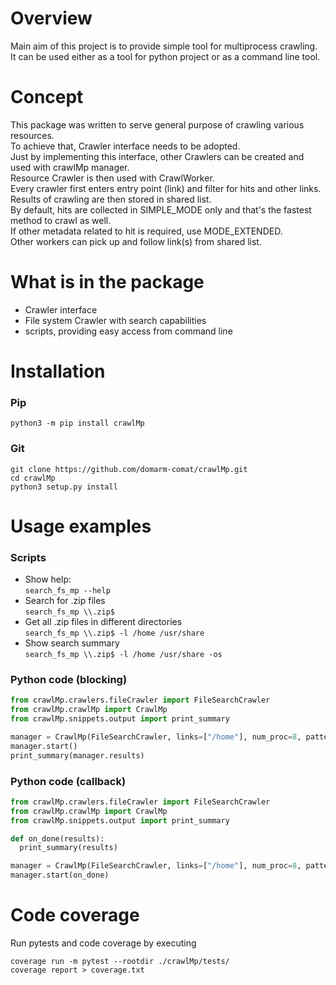 # Overview #

Main aim of this project is to provide simple tool for multiprocess crawling.  
It can be used either as a tool for python project or as a command line tool.  

# Concept #

This package was written to serve general purpose of crawling various resources.  
To achieve that, Crawler interface needs to be adopted.  
Just by implementing this interface, other Crawlers can be created and used with crawlMp manager.  
Resource Crawler is then used with CrawlWorker.   
Every crawler first enters entry point (link) and filter for hits and other links.  
Results of crawling are then stored in shared list.  
By default, hits are collected in SIMPLE_MODE only and that's the fastest method to crawl as well.  
If other metadata related to hit is required, use MODE_EXTENDED.  
Other workers can pick up and follow link(s) from shared list.  

# What is in the package #

- Crawler interface
- File system Crawler with search capabilities
- scripts, providing easy access from command line 

# Installation #

### Pip ###
`python3 -m pip install crawlMp`

### Git ###
`git clone https://github.com/domarm-comat/crawlMp.git`  
`cd crawlMp`  
`python3 setup.py install`  

# Usage examples #

### Scripts ###

* Show help:  
  `search_fs_mp --help`
* Search for .zip files  
  `search_fs_mp \\.zip$`
* Get all .zip files in different directories  
  `search_fs_mp \\.zip$ -l /home /usr/share`
* Show search summary  
  `search_fs_mp \\.zip$ -l /home /usr/share -os`

### Python code (blocking) ###

```python
from crawlMp.crawlers.fileCrawler import FileSearchCrawler
from crawlMp.crawlMp import CrawlMp
from crawlMp.snippets.output import print_summary

manager = CrawlMp(FileSearchCrawler, links=["/home"], num_proc=8, pattern="\.zip$")
manager.start()
print_summary(manager.results)
```

### Python code (callback) ###

```python
from crawlMp.crawlers.fileCrawler import FileSearchCrawler
from crawlMp.crawlMp import CrawlMp
from crawlMp.snippets.output import print_summary

def on_done(results):
  print_summary(results)

manager = CrawlMp(FileSearchCrawler, links=["/home"], num_proc=8, pattern="\.zip$")
manager.start(on_done)
```

# Code coverage #

Run pytests and code coverage by executing
```shell
coverage run -m pytest --rootdir ./crawlMp/tests/
coverage report > coverage.txt
```